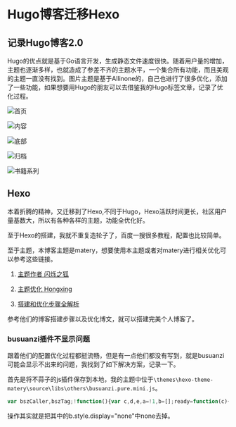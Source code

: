 

# Hugo博客迁移Hexo

## 记录Hugo博客2.0

Hugo的优点就是基于Go语言开发，生成静态文件速度很快。随着用户量的增加，主题也逐渐多样，也就造成了参差不齐的主题水平，一个集合所有功能，而且美观的主题一直没有找到。图片主题是基于Allinone的，自己也进行了很多优化，添加了一些功能，如果想要用Hugo的朋友可以去借鉴我的Hugo标签文章，记录了优化过程。

![首页](https://cdn.jsdelivr.net/gh/Flionay/pic_bed@master/Upic/202005/首页.png)

![内容](https://cdn.jsdelivr.net/gh/Flionay/pic_bed@master/Upic/202005/内容.png)



![底部](https://cdn.jsdelivr.net/gh/Flionay/pic_bed@master/Upic/202005/底部.png)



![归档](https://cdn.jsdelivr.net/gh/Flionay/pic_bed@master/Upic/202005/归档.png)

![书籍系列](https://cdn.jsdelivr.net/gh/Flionay/pic_bed@master/Upic/202005/书籍系列.png)

## Hexo

本着折腾的精神，又迁移到了Hexo,不同于Hugo，Hexo活跃时间更长，社区用户量基数大，所以有各种各样的主题，功能全优化好。

至于Hexo的搭建，我就不重复造轮子了，百度一搜很多教程，配置也比较简单。

至于主题，本博客主题是matery，想要使用本主题或者对matery进行相关优化可以参考这些链接。

1. [主题作者 闪烁之狐](https://blinkfox.github.io/2018/09/28/qian-duan/hexo-bo-ke-zhu-ti-zhi-hexo-theme-matery-de-jie-shao/)

2. [主题优化 Hongxing](https://sunhwee.com/)
3. [搭建和优化步骤全解析](https://yafine-blog.cn/)

参考他们的博客搭建步骤以及优化博文，就可以搭建完美个人博客了。
### busuanzi插件不显示问题
跟着他们的配置优化过程都挺流畅，但是有一点他们都没有写到，就是busuanzi可能会显示不出来的问题，我找到了如下解决方案，记录一下。

首先是将不蒜子的js插件保存到本地，我的主题中位于`\themes\hexo-theme-matery\source\libs\others\busuanzi.pure.mini.js`。

```js
var bszCaller,bszTag;!function(){var c,d,e,a=!1,b=[];ready=function(c){return a||"interactive"===document.readyState||"complete"===document.readyState?c.call(document):b.push(function(){return c.call(this)}),this},d=function(){for(var a=0,c=b.length;c>a;a++)b[a].apply(document);b=[]},e=function(){a||(a=!0,d.call(window),document.removeEventListener?document.removeEventListener("DOMContentLoaded",e,!1):document.attachEvent&&(document.detachEvent("onreadystatechange",e),window==window.top&&(clearInterval(c),c=null)))},document.addEventListener?document.addEventListener("DOMContentLoaded",e,!1):document.attachEvent&&(document.attachEvent("onreadystatechange",function(){/loaded|complete/.test(document.readyState)&&e()}),window==window.top&&(c=setInterval(function(){try{a||document.documentElement.doScroll("left")}catch(b){return}e()},5)))}(),bszCaller={fetch:function(a,b){var c="BusuanziCallback_"+Math.floor(1099511627776*Math.random());window[c]=this.evalCall(b),a=a.replace("=BusuanziCallback","="+c),scriptTag=document.createElement("SCRIPT"),scriptTag.type="text/javascript",scriptTag.defer=!0,scriptTag.src=a,document.getElementsByTagName("HEAD")[0].appendChild(scriptTag)},evalCall:function(a){return function(b){ready(function(){try{a(b),scriptTag.parentElement.removeChild(scriptTag)}catch(c){bszTag.hides()}})}}},bszCaller.fetch("//busuanzi.ibruce.info/busuanzi?jsonpCallback=BusuanziCallback",function(a){bszTag.texts(a),bszTag.shows()}),bszTag={bszs:["site_pv","page_pv","site_uv"],texts:function(a){this.bszs.map(function(b){var c=document.getElementById("busuanzi_value_"+b);c&&(c.innerHTML=a[b])})},hides:function(){this.bszs.map(function(a){var b=document.getElementById("busuanzi_container_"+a);b&&(b.style.display="")})},shows:function(){this.bszs.map(function(a){var b=document.getElementById("busuanzi_container_"+a);b&&(b.style.display="inline")})}
```



操作其实就是把其中的b.style.display="none"中none去掉。

